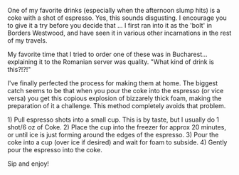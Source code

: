 <!--
.. title: Espresso and Coke
.. date: 2004/05/14 13:37
.. slug: index
.. tags:
.. link:
.. description:
-->

One of my favorite drinks (especially when the afternoon slump hits) is a coke with a shot of espresso. Yes, this sounds disgusting. I encourage you to give it a try before you decide that ... I first ran into it as the 'bolt' in Borders Westwood, and have seen it in various other incarnations in the rest of my travels.

My favorite time that I tried to order one of these was in Bucharest... explaining it to the Romanian server was quality. "What kind of drink is this?!?!"

I've finally perfected the process for making them at home. The biggest catch seems to be that when you pour the coke into the espresso (or vice versa) you get this copious explosion of bizzarely thick foam, making the preparation of it a challenge. This method completely avoids that problem.

<p>1) Pull espresso shots into a small cup. This is by taste, but I usually do 1 shot/6 oz of Coke.
2) Place the cup into the freezer for approx 20 minutes, or until ice is just forming around the edges of the espresso.
3) Pour the coke into a cup (over ice if desired) and wait for foam to subside.
4) Gently pour the espresso into the coke.</p>

Sip and enjoy!
